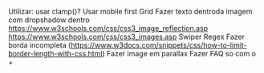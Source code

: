 Utilizar:
usar clamp()?
Usar mobile first
Grid
Fazer texto dentroda imagem com dropshadow dentro
https://www.w3schools.com/css/css3_image_reflection.asp
https://www.w3schools.com/css/css3_images.asp
Swiper
Regex
Fazer borda incompleta (https://www.w3docs.com/snippets/css/how-to-limit-border-length-with-css.html)
Fazer image em parallax
Fazer FAQ so com o +